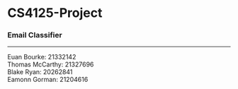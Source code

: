 # CS4125-Project

### Email Classifier

---

Euan Bourke: 21332142  
Thomas McCarthy: 21327696  
Blake Ryan: 20262841  
Eamonn Gorman: 21204616  